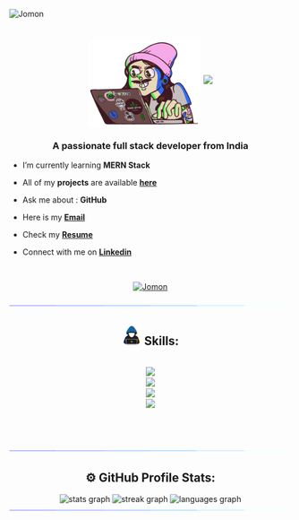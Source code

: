 <p align="left"> <img src="https://komarev.com/ghpvc/?username=Jomonhh&label=Profile%20views&color=808080&style=flat" alt="Jomon" /> </p>

<h1 align="center">
<img src="https://github.com/Jomonhh/Jomonhh/blob/main/Assets/Programmer.gif" height="155" width="200" align="middle"/>    <img src="https://readme-typing-svg.herokuapp.com/?font=Righteous&size=35&&&color=62dafc&center=true&vCenter=true&width=500&height=70&duration=2500&lines=Hi+There+!+;+I'm+Jomon+Joy+!;" />
</h1>

<h3 align="center">A passionate full stack developer from India</h3>


-  I’m currently learning   **MERN Stack**


-  All of my **projects** are available <a a href="https://jomonh.netlify.app/" target="_blank">**here**</a>


-  Ask me about    : **GitHub**


-  Here is my <a href="mailto:info.jomonh@gmail.com." target="_blank"> **Email**</a>


- Check my <a href="https://github.com/Jomonhh/Jomonhh/assets/146743628/4b5cf687-b90b-4433-b951-45891bb9801e" target="_blank">**Resume**</a>


- Connect  with me on <a href="https://www.linkedin.com/in/jomonh" target="_blank">**Linkedin**</a>
<br>

<p align="center"><a href="https://github.com/Jomonhh" target="_blank"><img src="https://github-profile-trophy.vercel.app/?username=Jomonhh" target="_blank" alt="Jomon" /></a> </p>

<img src="https://raw.githubusercontent.com/Jomonhh/Jomonhh/main/Assets/horizontal%20line%20.gif"><br>

## <div align="center"><img src = "https://github.com/Jomonhh/Jomonhh/blob/main/Assets/Coder.gif" width = 35px> Skills:
  </div>

<br/>
<div align="center">
    <img src="https://skillicons.dev/icons?i=python,java,html,css,javascript,typescript" /><br>
    <img src="https://skillicons.dev/icons?i=tailwind,bootstrap,react,redux,angular,nodejs" /><br>
    <img src="https://skillicons.dev/icons?i=nextjs,express,django,mysql,mongodb,docker" /><br>
 <img src="https://skillicons.dev/icons?i=kubernetes,git,github,vscode,netlify,firebase" />
</div>

<br><br>

<img src="https://raw.githubusercontent.com/Jomonhh/Jomonhh/main/Assets/horizontal%20line%20.gif"><br>

## <div align="center">⚙️ GitHub Profile Stats:
  </div>
<div align="center">
<img src="https://github-readme-stats.vercel.app/api?username=Jomonhh&theme=react&show_icons=true&hide_border=true&count_private=true"  width="400" height="150"  alt="stats graph"  />
<img src="https://github-readme-streak-stats.herokuapp.com/?user=Jomonhh&theme=react&hide_border=true" width="400" height="150"  alt="streak graph"  />
<img src="https://github-readme-stats.vercel.app/api/top-langs/?username=Jomonhh&theme=react&show_icons=true&hide_border=true&layout=compact" width="400" height="150"  alt="languages graph"  />
</div>

<img src="https://raw.githubusercontent.com/Jomonhh/Jomonhh/main/Assets/horizontal%20line%20.gif">




